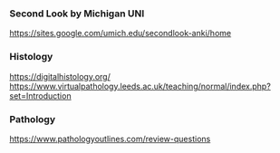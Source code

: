 

### Second Look by Michigan UNI
https://sites.google.com/umich.edu/secondlook-anki/home

### Histology
https://digitalhistology.org/
https://www.virtualpathology.leeds.ac.uk/teaching/normal/index.php?set=Introduction

### Pathology
https://www.pathologyoutlines.com/review-questions
